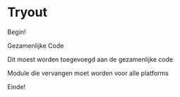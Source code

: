 # Tryout

Begin!

Gezamenlijke Code

Dit moest worden toegevoegd aan de gezamenlijke code

Module die vervangen moet worden voor alle platforms

Einde!
